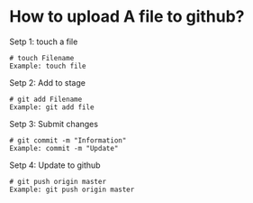 # How to upload A file to github?
Setp 1: touch a file
```
# touch Filename
Example: touch file
```
Setp 2: Add to stage
```
# git add Filename
Example: git add file
```
Setp 3: Submit changes
```
# git commit -m "Information"
Example: commit -m "Update"
```
Setp 4: Update to github
```
# git push origin master
Example: git push origin master
```
